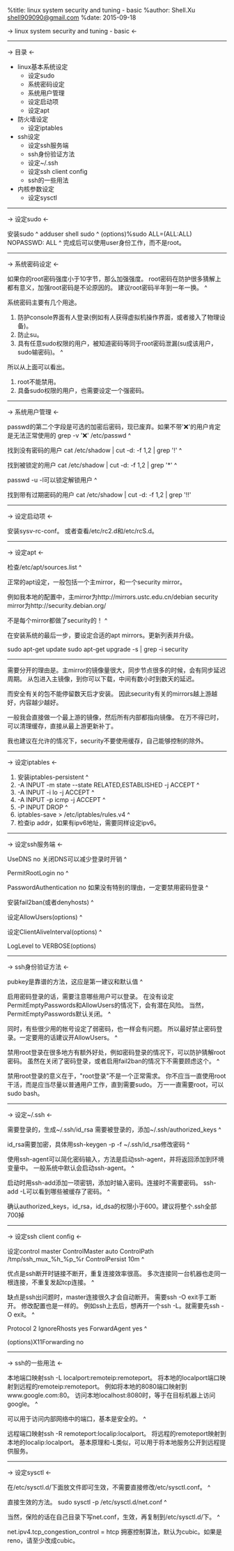 %title: linux system security and tuning - basic
%author: Shell.Xu <shell909090@gmail.com>
%date: 2015-09-18



-> linux system security and tuning - basic <-

-------------------------------------------------

-> 目录 <-

* linux基本系统设定
  * 设定sudo
  * 系统密码设定
  * 系统用户管理
  * 设定启动项
  * 设定apt
* 防火墙设定
  * 设定iptables
* ssh设定
  * 设定ssh服务端
  * ssh身份验证方法
  * 设定~/.ssh
  * 设定ssh client config
  * ssh的一些用法
* 内核参数设定
  * 设定sysctl

-------------------------------------------------

-> 设定sudo <-

安装sudo
^
adduser shell sudo
^
(options)%sudo ALL=(ALL:ALL) NOPASSWD: ALL
^
完成后可以使用user身份工作，而不是root。

-------------------------------------------------

-> 系统密码设定 <-

如果你的root密码强度小于10字节，那么加强强度。
root密码在防护很多猜解上都有意义，加强root密码是不论原因的。
建议root密码半年到一年一换。
^

系统密码主要有几个用途。

1. 防护console界面有人登录(例如有人获得虚拟机操作界面，或者接入了物理设备)。
2. 防止su。
3. 具有任意sudo权限的用户，被知道密码等同于root密码泄漏(su成该用户，sudo输密码)。
^

所以从上面可以看出。

1. root不能禁用。
2. 具备sudo权限的用户，也需要设定一个强密码。

-------------------------------------------------

-> 系统用户管理 <-

passwd的第二个字段是可选的加密后密码，现已废弃。如果不带':x:'的用户肯定是无法正常使用的
grep -v ':x:' /etc/passwd
^

找到没有密码的用户
cat /etc/shadow | cut -d: -f 1,2 | grep '!'
^

找到被锁定的用户
cat /etc/shadow | cut -d: -f 1,2 | grep '*'
^

passwd -u -l可以锁定解锁用户
^

找到带有过期密码的用户
cat /etc/shadow | cut -d: -f 1,2 | grep '!!'

-------------------------------------------------

-> 设定启动项 <-

安装sysv-rc-conf。
或者查看/etc/rc2.d和/etc/rcS.d。

-------------------------------------------------

-> 设定apt <-

检查/etc/apt/sources.list
^

正常的apt设定，一般包括一个主mirror，和一个security mirror。

例如我本地的配置中，主mirror为http://mirrors.ustc.edu.cn/debian
security mirror为http://security.debian.org/

不是每个mirror都做了security的！
^

在安装系统的最后一步，要设定合适的apt mirrors。更新列表并升级。

sudo apt-get update
sudo apt-get upgrade -s | grep -i security

-------------------------------------------------

需要分开的理由是。主mirror的镜像量很大，同步节点很多的时候，会有同步延迟周期。
从包进入主镜像，到你可以下载，中间有数小时到数天的延迟。

而安全有关的包不能停留数天后才安装。
因此security有关的mirrors越上游越好，内容越少越好。

一般我会直接做一个最上游的镜像，然后所有内部都指向镜像。
在万不得已时，可以清理缓存，直接从最上游更新补丁。

我也建议在允许的情况下，security不要使用缓存，自己能够控制的除外。

-------------------------------------------------

-> 设定iptables <-

1. 安装iptables-persistent
^
2. -A INPUT -m state --state RELATED,ESTABLISHED -j ACCEPT
^
3. -A INPUT -i lo -j ACCEPT
^
4. -A INPUT -p icmp -j ACCEPT
^
5. -P INPUT DROP
^
6. iptables-save > /etc/iptables/rules.v4
^
7. 检查ip addr，如果有ipv6地址，需要同样设定ipv6。

-------------------------------------------------

-> 设定ssh服务端 <-

UseDNS no
关闭DNS可以减少登录时开销
^

PermitRootLogin no
^

PasswordAuthentication no
如果没有特别的理由，一定要禁用密码登录
^

安装fail2ban(或者denyhosts)
^

设定AllowUsers(options)
^

设定ClientAliveInterval(options)
^

LogLevel to VERBOSE(options)

-------------------------------------------------

-> ssh身份验证方法 <-

pubkey是靠谱的方法，这应是第一建议和默认值
^

启用密码登录的话，需要注意哪些用户可以登录。
在没有设定PermitEmptyPasswords和AllowUsers的情况下，会有潜在风险。
当然，PermitEmptyPasswords默认关闭。
^

同时，有些很少用的帐号设定了弱密码，也一样会有问题。
所以最好禁止密码登录。一定要用的话建议开AllowUsers。
^

禁用root登录在很多地方有额外好处，例如密码登录的情况下，可以防护猜解root密码。
虽然在关闭了密码登录，或者启用fail2ban的情况下不需要顾虑这个。
^

禁用root登录的意义在于，"root登录"不是一个正常需求。
你不应当一直使用root干活，而是应当尽量以普通用户工作，直到需要sudo。
万一一直需要root，可以sudo bash。

-------------------------------------------------

-> 设定~/.ssh <-

需要登录的，生成~/.ssh/id\_rsa
需要被登录的，添加~/.ssh/authorized\_keys
^

id\_rsa需要加密，具体用ssh-keygen -p -f ~/.ssh/id\_rsa修改密码
^

使用ssh-agent可以简化密码输入，方法是启动ssh-agent，并将返回添加到环境变量中。
一般系统中默认会启动ssh-agent。
^

启动时用ssh-add添加一项密钥，添加时输入密码。连接时不需要密码。
ssh-add -L可以看到哪些被缓存了密码。
^

确认authorized_keys，id_rsa，id_dsa的权限小于600。建议将整个.ssh全部700掉

-------------------------------------------------

-> 设定ssh client config <-

设定control master
ControlMaster auto
ControlPath /tmp/ssh_mux_%h_%p_%r
ControlPersist 10m
^

优点是ssh断开时链接不断开，重复连接效率很高。
多次连接同一台机器也走同一根连接，不重复发起tcp连接。
^

缺点是ssh出问题时，master连接很久才会自动断开。
需要ssh -O exit手工断开。
修改配置也是一样的。
例如ssh上去后，想再开一个ssh -L。就需要先ssh -O exit。
^

Protocol 2
IgnoreRhosts yes
ForwardAgent yes
^

(options)X11Forwarding no

-------------------------------------------------

-> ssh的一些用法 <-

本地端口映射ssh -L localport:remoteip:remoteport。
将本地的localport端口映射到远程的remoteip:remoteport。
例如将本地的8080端口映射到www.google.com:80。
访问本地localhost:8080时，等于在目标机器上访问google。
^

可以用于访问内部网络中的端口，基本是安全的。
^

远程端口映射ssh -R remoteport:localip:localport。
将远程的remoteport映射到本地的localip:localport。
基本原理和-L类似，可以用于将本地服务公开到远程提供服务。

-------------------------------------------------

-> 设定sysctl <-

在/etc/sysctl.d/下面放文件即可生效，不需要直接修改/etc/sysctl.conf。
^

直接生效的方法。
sudo sysctl -p /etc/sysctl.d/net.conf
^

当然，保险的话在自己目录下写net.conf，生效，再复制到/etc/sysctl.d/下。
^

net.ipv4.tcp_congestion_control = htcp
拥塞控制算法，默认为cubic。如果是reno，请至少改成cubic。
